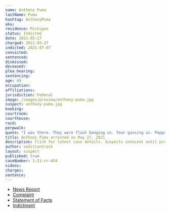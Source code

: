 ```yaml
---
name: Anthony Puma
lastName: Puma
hashtag: AnthonyPuma
aka:
residence: Michigan
status: Indicted
date: 2021-05-27
charged: 2021-05-27
indicted: 2021-07-07
convicted:
sentenced:
dismissed:
deceased:
plea_hearing:
sentencing:
age: 49
occupation:
affiliations:
jurisdiction: Federal
image: /images/preview/anthony-puma.jpg
suspect: anthony-puma.jpg
booking:
courtroom:
courthouse:
raid:
perpwalk:
quote: "I was there. They were flash banging us. Tear gassing us. Pepper spraying us. We were outside. Don't believe the NEWS. I have hours of video on my go pro."
title: Anthony Puma arrested on May 27, 2021
description: Click for latest case details. Suspects innocent until proven guilty.
author: seditiontrack
layout: suspect
published: true
caseNumber: 1:21-cr-454
videos:
charges:
sentence:
---
```


- [News Report](https://www.detroitnews.com/story/news/local/michigan/2021/05/27/anthony-puma-charged-breaking-into-capitol-during-jan-6-riot/7467940002/)
- [Complaint](https://www.justice.gov/usao-dc/case-multi-defendant/file/1399286/download)
- [Statement of Facts](https://www.justice.gov/usao-dc/case-multi-defendant/file/1399291/download)
- [Indictment](https://www.justice.gov/usao-dc/case-multi-defendant/file/1413341/download)
